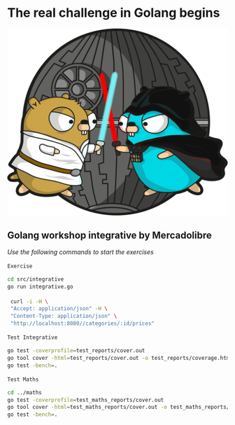 # The real challenge in Golang begins

<p align="center">
  <img src="https://github.com/ajviera/golang-course-integrative/blob/master/gopher-star-wars.png"/>
</p>

## Golang workshop integrative by Mercadolibre

_Use the following commands to start the exercises_

`Exercise`
```sh
cd src/integrative
go run integrative.go

 curl -i -H \
 "Accept: application/json" -H \
 "Content-Type: application/json" \
 "http://localhost:8080//categories/:id/prices"
```

`Test Integrative`
```sh
go test -coverprofile=test_reports/cover.out
go tool cover -html=test_reports/cover.out -o test_reports/coverage.html
go test -bench=.
```

`Test Maths`
```sh
cd ../maths
go test -coverprofile=test_maths_reports/cover.out
go tool cover -html=test_maths_reports/cover.out -o test_maths_reports/coverage.html
go test -bench=.
```